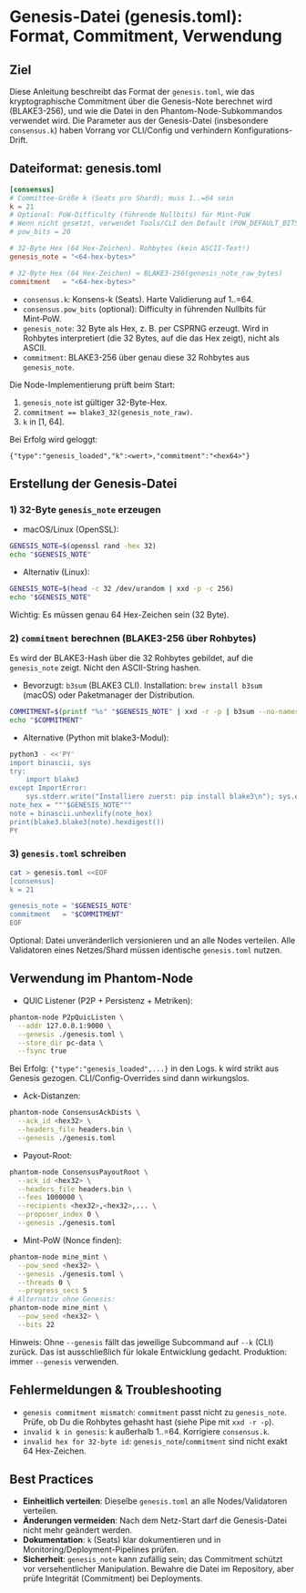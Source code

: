 # Genesis-Datei (genesis.toml): Format, Commitment, Verwendung

## Ziel
Diese Anleitung beschreibt das Format der `genesis.toml`, wie das kryptographische Commitment über die Genesis-Note berechnet wird (BLAKE3-256), und wie die Datei in den Phantom-Node-Subkommandos verwendet wird. Die Parameter aus der Genesis-Datei (insbesondere `consensus.k`) haben Vorrang vor CLI/Config und verhindern Konfigurations-Drift.

## Dateiformat: genesis.toml
```toml
[consensus]
# Committee-Größe k (Seats pro Shard); muss 1..=64 sein
k = 21
# Optional: PoW-Difficulty (führende Nullbits) für Mint-PoW
# Wenn nicht gesetzt, verwendet Tools/CLI den Default (POW_DEFAULT_BITS)
# pow_bits = 20

# 32-Byte Hex (64 Hex-Zeichen). Rohbytes (kein ASCII-Text!)
genesis_note = "<64-hex-bytes>"

# 32-Byte Hex (64 Hex-Zeichen) = BLAKE3-256(genesis_note_raw_bytes)
commitment   = "<64-hex-bytes>"
```

- `consensus.k`: Konsens-k (Seats). Harte Validierung auf 1..=64.
- `consensus.pow_bits` (optional): Difficulty in führenden Nullbits für Mint‑PoW.
- `genesis_note`: 32 Byte als Hex, z. B. per CSPRNG erzeugt. Wird in Rohbytes interpretiert (die 32 Bytes, auf die das Hex zeigt), nicht als ASCII.
- `commitment`: BLAKE3-256 über genau diese 32 Rohbytes aus `genesis_note`.

Die Node-Implementierung prüft beim Start:
1) `genesis_note` ist gültiger 32-Byte-Hex.
2) `commitment == blake3_32(genesis_note_raw)`.
3) `k` in [1, 64].

Bei Erfolg wird geloggt:
```
{"type":"genesis_loaded","k":<wert>,"commitment":"<hex64>"}
```

## Erstellung der Genesis-Datei

### 1) 32-Byte `genesis_note` erzeugen
- macOS/Linux (OpenSSL):
```bash
GENESIS_NOTE=$(openssl rand -hex 32)
echo "$GENESIS_NOTE"
```
- Alternativ (Linux):
```bash
GENESIS_NOTE=$(head -c 32 /dev/urandom | xxd -p -c 256)
echo "$GENESIS_NOTE"
```

Wichtig: Es müssen genau 64 Hex-Zeichen sein (32 Byte).

### 2) `commitment` berechnen (BLAKE3-256 über Rohbytes)
Es wird der BLAKE3-Hash über die 32 Rohbytes gebildet, auf die `genesis_note` zeigt. Nicht den ASCII-String hashen.

- Bevorzugt: `b3sum` (BLAKE3 CLI). Installation: `brew install b3sum` (macOS) oder Paketmanager der Distribution.
```bash
COMMITMENT=$(printf "%s" "$GENESIS_NOTE" | xxd -r -p | b3sum --no-names | awk '{print $1}')
echo "$COMMITMENT"
```

- Alternative (Python mit blake3-Modul):
```bash
python3 - <<'PY'
import binascii, sys
try:
    import blake3
except ImportError:
    sys.stderr.write("Installiere zuerst: pip install blake3\n"); sys.exit(1)
note_hex = """$GENESIS_NOTE"""
note = binascii.unhexlify(note_hex)
print(blake3.blake3(note).hexdigest())
PY
```

### 3) `genesis.toml` schreiben
```bash
cat > genesis.toml <<EOF
[consensus]
k = 21

genesis_note = "$GENESIS_NOTE"
commitment   = "$COMMITMENT"
EOF
```

Optional: Datei unveränderlich versionieren und an alle Nodes verteilen. Alle Validatoren eines Netzes/Shard müssen identische `genesis.toml` nutzen.

## Verwendung im Phantom-Node

- QUIC Listener (P2P + Persistenz + Metriken):
```bash
phantom-node P2pQuicListen \
  --addr 127.0.0.1:9000 \
  --genesis ./genesis.toml \
  --store_dir pc-data \
  --fsync true
```
Bei Erfolg: `{"type":"genesis_loaded",...}` in den Logs. k wird strikt aus Genesis gezogen. CLI/Config-Overrides sind dann wirkungslos.

- Ack-Distanzen:
```bash
phantom-node ConsensusAckDists \
  --ack_id <hex32> \
  --headers_file headers.bin \
  --genesis ./genesis.toml
```

- Payout-Root:
```bash
phantom-node ConsensusPayoutRoot \
  --ack_id <hex32> \
  --headers_file headers.bin \
  --fees 1000000 \
  --recipients <hex32>,<hex32>,... \
  --proposer_index 0 \
  --genesis ./genesis.toml
```

- Mint-PoW (Nonce finden):
```bash
phantom-node mine_mint \
  --pow_seed <hex32> \
  --genesis ./genesis.toml \
  --threads 0 \
  --progress_secs 5
# Alternativ ohne Genesis:
phantom-node mine_mint \
  --pow_seed <hex32> \
  --bits 22
```

Hinweis: Ohne `--genesis` fällt das jeweilige Subcommand auf `--k` (CLI) zurück. Das ist ausschließlich für lokale Entwicklung gedacht. Produktion: immer `--genesis` verwenden.

## Fehlermeldungen & Troubleshooting
- `genesis commitment mismatch`: `commitment` passt nicht zu `genesis_note`. Prüfe, ob Du die Rohbytes gehasht hast (siehe Pipe mit `xxd -r -p`).
- `invalid k in genesis`: k außerhalb 1..=64. Korrigiere `consensus.k`.
- `invalid hex for 32-byte id`: `genesis_note`/`commitment` sind nicht exakt 64 Hex-Zeichen.

## Best Practices
- **Einheitlich verteilen**: Dieselbe `genesis.toml` an alle Nodes/Validatoren verteilen.
- **Änderungen vermeiden**: Nach dem Netz-Start darf die Genesis-Datei nicht mehr geändert werden.
- **Dokumentation**: `k` (Seats) klar dokumentieren und in Monitoring/Deployment-Pipelines prüfen.
- **Sicherheit**: `genesis_note` kann zufällig sein; das Commitment schützt vor versehentlicher Manipulation. Bewahre die Datei im Repository, aber prüfe Integrität (Commitment) bei Deployments.
